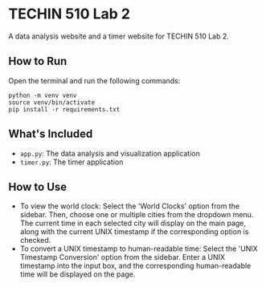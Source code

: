 # TECHIN 510 Lab 2

A data analysis website and a timer website for TECHIN 510 Lab 2.

## How to Run

Open the terminal and run the following commands:

```
python -m venv venv
source venv/bin/activate
pip install -r requirements.txt
```

## What's Included

- `app.py`: The data analysis and visualization application
- `timer.py`: The timer application

## How to Use

- To view the world clock: Select the 'World Clocks' option from the sidebar. Then, choose one or multiple cities from the dropdown menu. The current time in each selected city will display on the main page, along with the current UNIX timestamp if the corresponding option is checked.
- To convert a UNIX timestamp to human-readable time: Select the 'UNIX Timestamp Conversion' option from the sidebar. Enter a UNIX timestamp into the input box, and the corresponding human-readable time will be displayed on the page.